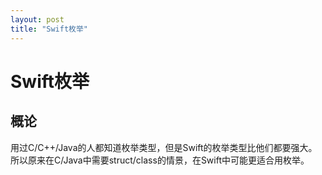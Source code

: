 ```yaml
---
layout: post
title: "Swift枚举"
---
```


# Swift枚举

## 概论

用过C/C++/Java的人都知道枚举类型，但是Swift的枚举类型比他们都要强大。所以原来在C/Java中需要struct/class的情景，在Swift中可能更适合用枚举。

